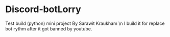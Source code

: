 # Discord-botLorry
 Test build (python)
mini project By Sarawit Kraukham \n
I build it for replace bot rythm after it got banned by youtube.
